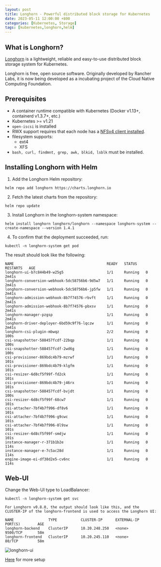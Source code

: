 ```yaml
---
layout: post
title: Longhorn - Powerful distributed block storage for Kubernetes
date: 2023-05-11 12:00:00 +800
categories: [Kubernetes, Storage]
tags: [kubernetes,longhorn,helm]
---
```

## What is Longhorn? 
[Longhorn](https://longhorn.io/docs) is a lightweight, reliable and easy-to-use distributed block storage system for Kubernetes.

Longhorn is free, open source software. Originally developed by Rancher Labs, it is now being developed as a incubating project of the Cloud Native Computing Foundation.

## Prerequisites
- A container runtime compatible with Kubernetes (Docker v1.13+, containerd v1.3.7+, etc.)
- Kubernetes >= v1.21
- `open-iscsi` is installed
- RWX support requires that each node has a [NFSv4 client installed](https://longhorn.io/docs/1.4.1/deploy/install/#installing-nfsv4-client).
- filesystem supports:
  - ext4
  - XFS
- `bash, curl, findmnt, grep, awk, blkid, lsblk` must be installed.

## Installing Longhorn with Helm

1. Add the Longhorn Helm repository:
  ```
  helm repo add longhorn https://charts.longhorn.io
  ```

2. Fetch the latest charts from the repository:
  ```
  helm repo update
  ```

3. Install Longhorn in the longhorn-system namespace:
  ```
  helm install longhorn longhorn/longhorn --namespace longhorn-system --create-namespace --version 1.4.1
  ```

4. To confirm that the deployment succeeded, run:
  ```
  kubectl -n longhorn-system get pod
  ```
  The result should look like the following:
  ```
  NAME                                           READY   STATUS    RESTARTS   AGE
  longhorn-ui-b7c844b49-w25g5                    1/1     Running   0          2m41s
  longhorn-conversion-webhook-5dc58756b6-9d5w7   1/1     Running   0          2m41s
  longhorn-conversion-webhook-5dc58756b6-jp5fw   1/1     Running   0          2m41s
  longhorn-admission-webhook-8b7f74576-rbvft     1/1     Running   0          2m41s
  longhorn-admission-webhook-8b7f74576-pbxsv     1/1     Running   0          2m41s
  longhorn-manager-pzgsp                         1/1     Running   0          2m41s
  longhorn-driver-deployer-6bd59c9f76-lqczw      1/1     Running   0          2m41s
  longhorn-csi-plugin-mbwqz                      2/2     Running   0          100s
  csi-snapshotter-588457fcdf-22bqp               1/1     Running   0          100s
  csi-snapshotter-588457fcdf-2wd6g               1/1     Running   0          100s
  csi-provisioner-869bdc4b79-mzrwf               1/1     Running   0          101s
  csi-provisioner-869bdc4b79-klgfm               1/1     Running   0          101s
  csi-resizer-6d8cf5f99f-fd2ck                   1/1     Running   0          101s
  csi-provisioner-869bdc4b79-j46rx               1/1     Running   0          101s
  csi-snapshotter-588457fcdf-bvjdt               1/1     Running   0          100s
  csi-resizer-6d8cf5f99f-68cw7                   1/1     Running   0          101s
  csi-attacher-7bf4b7f996-df8v6                  1/1     Running   0          101s
  csi-attacher-7bf4b7f996-g9cwc                  1/1     Running   0          101s
  csi-attacher-7bf4b7f996-8l9sw                  1/1     Running   0          101s
  csi-resizer-6d8cf5f99f-smdjw                   1/1     Running   0          101s
  instance-manager-r-371b1b2e                    1/1     Running   0          114s
  instance-manager-e-7c5ac28d                    1/1     Running   0          114s
  engine-image-ei-df38d2e5-cv6nc                 1/1     Running   0          114s
  ```
  
## Web-UI

Change the Web-UI type to LoadBalancer:

```
kubectl -n longhorn-system get svc
```

```
For Longhorn v0.8.0, the output should look like this, and the CLUSTER-IP of the longhorn-frontend is used to access the Longhorn UI:

NAME                TYPE           CLUSTER-IP      EXTERNAL-IP      PORT(S)        AGE
longhorn-backend    ClusterIP      10.20.248.250   <none>           9500/TCP       58m
longhorn-frontend   ClusterIP      10.20.245.110   <none>           80/TCP         58m
```
![longhorn-ui](https://longhorn.io/img/screenshots/getting-started/longhorn-ui.png)

[Here](https://longhorn.io/docs/) for more setup
